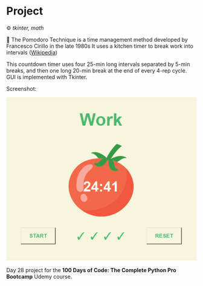 # Project

⚙ *tkinter, math*

🍅 The Pomodoro Technique is a time management method developed by Francesco Cirillo in the late 1980s It uses a kitchen timer to break work into intervals ([Wikipedia](https://en.wikipedia.org/wiki/Pomodoro_Technique))

This countdown timer uses four 25-min long intervals separated by 5-min breaks, and then one long 20-min break at the end of every 4-rep cycle. GUI is implemented with Tkinter.

Screenshot:

![Pomodoro Timer Screenshot](pomodoro_screen.png)

Day 28 project for the __100 Days of Code: The Complete Python Pro Bootcamp__ Udemy course.
